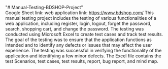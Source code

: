 "# Manual-Testing-BDSHOP-Project"     
Google Sheet link: 
web application link: https://www.bdshop.com/
This manual testing project includes the testing of various functionalities of a web application, including register, login, logout, forget the password, search, shopping cart, and change the password. The testing was conducted using Microsoft Excel to create test cases and track test results. The goal of the testing was to ensure that the application functions as intended and to identify any defects or issues that may affect the user experience. The testing was successful in verifying the functionality of the application and identifying a few minor defects. The Excel file contains the test Scenarios, test cases, test results, report, bug report, and mind map.

